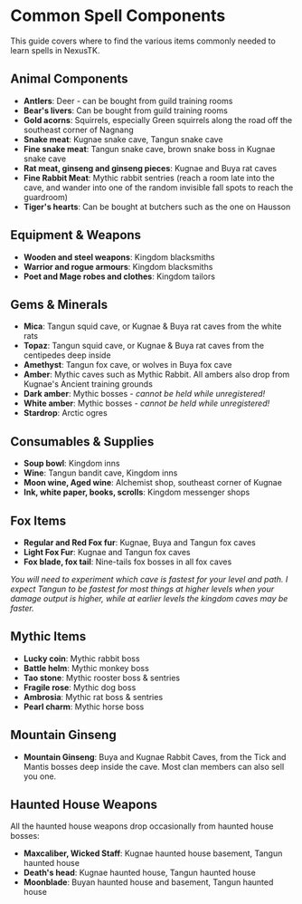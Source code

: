 # Common Spell Components

This guide covers where to find the various items commonly needed to learn spells in NexusTK.

## Animal Components

- **Antlers**: Deer - can be bought from guild training rooms
- **Bear's livers**: Can be bought from guild training rooms
- **Gold acorns**: Squirrels, especially Green squirrels along the road off the southeast corner of Nagnang
- **Snake meat**: Kugnae snake cave, Tangun snake cave
- **Fine snake meat**: Tangun snake cave, brown snake boss in Kugnae snake cave
- **Rat meat, ginseng and ginseng pieces**: Kugnae and Buya rat caves
- **Fine Rabbit Meat**: Mythic rabbit sentries (reach a room late into the cave, and wander into one of the random invisible fall spots to reach the guardroom)
- **Tiger's hearts**: Can be bought at butchers such as the one on Hausson

## Equipment & Weapons

- **Wooden and steel weapons**: Kingdom blacksmiths
- **Warrior and rogue armours**: Kingdom blacksmiths
- **Poet and Mage robes and clothes**: Kingdom tailors

## Gems & Minerals

- **Mica**: Tangun squid cave, or Kugnae & Buya rat caves from the white rats
- **Topaz**: Tangun squid cave, or Kugnae & Buya rat caves from the centipedes deep inside
- **Amethyst**: Tangun fox cave, or wolves in Buya fox cave
- **Amber**: Mythic caves such as Mythic Rabbit. All ambers also drop from Kugnae's Ancient training grounds
- **Dark amber**: Mythic bosses - *cannot be held while unregistered!*
- **White amber**: Mythic bosses - *cannot be held while unregistered!*
- **Stardrop**: Arctic ogres

## Consumables & Supplies

- **Soup bowl**: Kingdom inns
- **Wine**: Tangun bandit cave, Kingdom inns
- **Moon wine, Aged wine**: Alchemist shop, southeast corner of Kugnae
- **Ink, white paper, books, scrolls**: Kingdom messenger shops

## Fox Items

- **Regular and Red Fox fur**: Kugnae, Buya and Tangun fox caves
- **Light Fox Fur**: Kugnae and Tangun fox caves
- **Fox blade, fox tail**: Nine-tails fox bosses in all fox caves

_You will need to experiment which cave is fastest for your level and path. I expect Tangun to be fastest for most things at higher levels when your damage output is higher, while at earlier levels the kingdom caves may be faster._

## Mythic Items

- **Lucky coin**: Mythic rabbit boss
- **Battle helm**: Mythic monkey boss
- **Tao stone**: Mythic rooster boss & sentries
- **Fragile rose**: Mythic dog boss
- **Ambrosia**: Mythic rat boss & sentries
- **Pearl charm**: Mythic horse boss

## Mountain Ginseng

- **Mountain Ginseng**: Buya and Kugnae Rabbit Caves, from the Tick and Mantis bosses deep inside the cave. Most clan members can also sell you one.

## Haunted House Weapons

All the haunted house weapons drop occasionally from haunted house bosses:

- **Maxcaliber, Wicked Staff**: Kugnae haunted house basement, Tangun haunted house
- **Death's head**: Kugnae haunted house, Tangun haunted house
- **Moonblade**: Buyan haunted house and basement, Tangun haunted house
